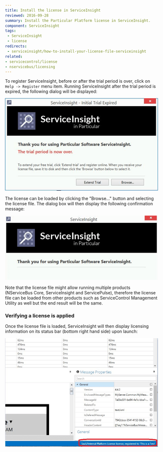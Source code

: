 ```yaml
---
title: Install the license in ServiceInsight
reviewed: 2016-09-28
summary: Install the Particular Platform license in ServiceInsight.
component: ServiceInsight
tags:
 - ServiceInsight
 - license
redirects:
 - serviceinsight/how-to-install-your-license-file-serviceinsight
related:
- servicecontrol/license
- nservicebus/licensing
---
```


To register ServiceInsight, before or after the trial period is over, click on `Help -> Register` menu item. Running ServiceInsight after the trial period is expired, the following dialog will be displayed:

![trial period expiration](images/trial-period-expiration.png)

The license can be loaded by clicking the "Browse..." button and selecting the license file. The dialog box will then display the following confirmation message:

![trial period licensed](images/trial-period-licensed.png)

Note that the license file might allow running multiple products (NServiceBus Core, ServiceInsight and ServicePulse), therefore the license file can be loaded from other products such as ServiceControl Management Utility as well but the end result will be the same.


### Verifying a license is applied

Once the license file is loaded, ServiceInsight will then display licensing information on its status bar (bottom right hand side) upon launch:

![license verified](images/license-verified.png 'width=500')